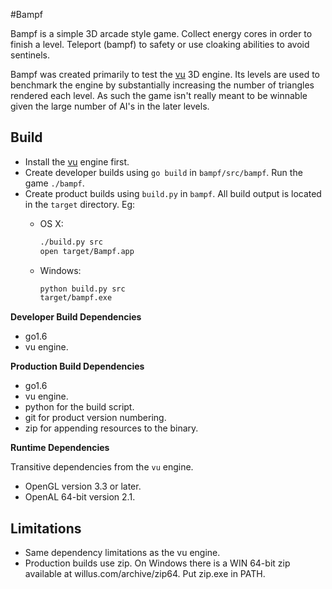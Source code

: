 <!-- Copyright © 2013-2016 Galvanized Logic Inc.                       -->
<!-- Use is governed by a BSD-style license found in the LICENSE file. -->

#Bampf

Bampf is a simple 3D arcade style game. Collect energy cores in order to finish
a level. Teleport (bampf) to safety or use cloaking abilities to avoid sentinels.

Bampf was created primarily to test the [vu](https://github.com/gazed/vu) 3D engine.
Its levels are used to benchmark the engine by substantially increasing the number
of triangles rendered each level. As such the game isn't really meant to be winnable
given the large number of AI's in the later levels.

Build
-----

* Install the [vu](https://github.com/gazed/vu) engine first.
* Create developer builds using ``go build`` in ``bampf/src/bampf``.
  Run the game ``./bampf``.
* Create product builds using ``build.py`` in ``bampf``. All build output
  is located in the ``target`` directory. Eg:
    * OS X:

        ```bash
        ./build.py src
        open target/Bampf.app
        ```
    * Windows:

        ```bash
        python build.py src
        target/bampf.exe
        ```

**Developer Build Dependencies**

* go1.6
* vu engine.

**Production Build Dependencies**

* go1.6
* vu engine.
* python for the build script.
* git for product version numbering.
* zip for appending resources to the binary.

**Runtime Dependencies**

Transitive dependencies from the ``vu`` engine.

* OpenGL version 3.3 or later.
* OpenAL 64-bit version 2.1.

Limitations
-----------

* Same dependency limitations as the vu engine.
* Production builds use zip. On Windows there is a WIN 64-bit zip available at
  willus.com/archive/zip64. Put zip.exe in PATH.

